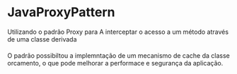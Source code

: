 # JavaProxyPattern
Utilizando o padrão Proxy para A interceptar o acesso a um método através de uma classe derivada
####
O padrão possibiltou a implemntação de um mecanismo de cache da classe orcamento, o que pode melhorar a performace e segurança da aplicação.
